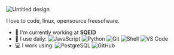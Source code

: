 
![Untitled design](https://user-images.githubusercontent.com/111268623/199747359-496a5640-93b5-4d3c-9138-a8bc6968d799.jpg)

I love to code, linux, opensource freesofware. 

- 🏢 I'm currently working at **SQEID**
- 🚀 I use daily:
  ![JavaScript](https://img.shields.io/badge/-JavaScript-black?style=plastic&logo=javascript)
  ![Python](https://img.shields.io/badge/-Python-8fcfd1?style=plastic&logo=Python)
  ![Git](https://img.shields.io/badge/-Git-black?style=plastic&logo=git)
  ![Shell](https://img.shields.io/badge/-Shell-blasck?style=plastic&logo=Shell)
  ![VS Code](https://img.shields.io/badge/-VS%20Code-007ACC?style=plastic&logo=visual-studio-code)
- 💻 I work using:
  ![PostgreSQL](https://img.shields.io/badge/-PostgreSQL-336791?style=plastic&logo=postgresql)
  ![GitHub](https://img.shields.io/badge/-GitHub-181717?style=plastic&logo=github)

